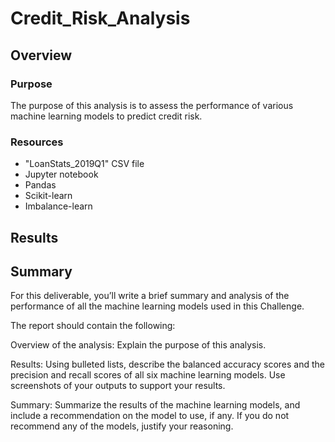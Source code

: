 # Credit_Risk_Analysis

## Overview

### Purpose
The purpose of this analysis is to assess the performance of various machine learning models to predict credit risk. 

### Resources
* "LoanStats_2019Q1" CSV file
* Jupyter notebook
* Pandas
* Scikit-learn
* Imbalance-learn

## Results


## Summary


For this deliverable, you’ll write a brief summary and analysis of the performance of all the machine learning models used in this Challenge.

The report should contain the following:

Overview of the analysis: Explain the purpose of this analysis.

Results: Using bulleted lists, describe the balanced accuracy scores and the precision and recall scores of all six machine learning models. Use screenshots of your outputs to support your results.

Summary: Summarize the results of the machine learning models, and include a recommendation on the model to use, if any. If you do not recommend any of the models, justify your reasoning.

